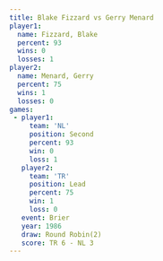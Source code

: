 ```yaml
---
title: Blake Fizzard vs Gerry Menard
player1:              
  name: Fizzard, Blake
  percent: 93         
  wins: 0             
  losses: 1           
player2:              
  name: Menard, Gerry 
  percent: 75         
  wins: 1             
  losses: 0           
games:
 - player1:          
     team: 'NL'      
     position: Second
     percent: 93     
     win: 0          
     loss: 1         
   player2:        
     team: 'TR'    
     position: Lead
     percent: 75   
     win: 1        
     loss: 0       
   event: Brier        
   year: 1986          
   draw: Round Robin(2)
   score: TR 6 - NL 3  
---
```

